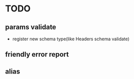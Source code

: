 # TODO

## params validate

+ register new schema type(like Headers schema validate)

## friendly error report

## alias
